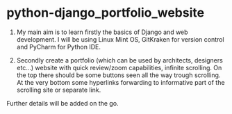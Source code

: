 # python-django_portfolio_website


1. My main aim is to learn firstly the basics of Django and web development. I will be using Linux Mint OS, GitKraken for version control and PyCharm for Python IDE.

2. Secondly create a portfolio (which can be used by architects, designers etc...) website with quick review/zoom capabilities,     infinite scrolling. On the top there should be some buttons seen all the way trough scrolling. At the very bottom some hyperlinks forwarding to informative part of the scrolling site or separate link.

Further details will be added on the go.
